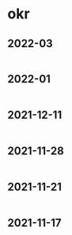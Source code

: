 # okr

## 2022-03

<p>
    <img :src="$withBase('/okr/okr-2022-03.png')" alt="">
</p>

## 2022-01

<p>
    <img :src="$withBase('/okr/okr-2022-01.png')" alt="">
</p>

## 2021-12-11

<p>
    <img :src="$withBase('/okr/okr-1211.png')" alt="">
</p>

## 2021-11-28

<p>
    <img :src="$withBase('/okr/okr-1128.png')" alt="">
</p>


## 2021-11-21

<p>
    <img :src="$withBase('/okr/okr-1121.png')" alt="">
</p>

## 2021-11-17


<p>
    <img :src="$withBase('/okr/okr-1117.png')" alt="">
</p>
